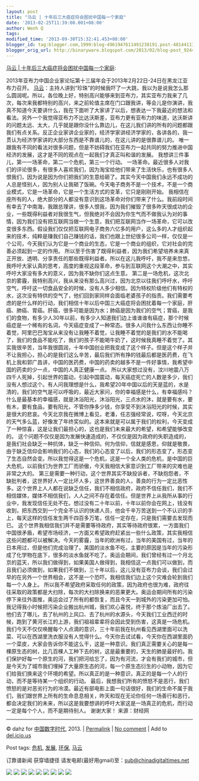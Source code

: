 ```yaml
---
layout: post
title: "马云 | 十年后三大癌症将会困扰中国每一个家庭"
date: '2013-02-25T11:39:00.001+08:00'
author: Wenh Q
tags:
modified_time: '2013-09-30T15:32:41.453+08:00'
blogger_id: tag:blogger.com,1999:blog-4961947611491238191.post-4814411379811548446
blogger_orig_url: http://binaryware.blogspot.com/2013/02/blog-post_9244.html
---
```


[马云 |
十年后三大癌症将会困扰中国每一个家庭](http://feedproxy.google.com/~r/chinagfwblog/~3/A1Yi1fJxb3I/):

2013年亚布力中国企业家论坛第十三届年会于2013年2月22日-24日在黑龙江亚布力召开。
[马云](https://meilizhongguo.biz/chinese/tag/%e9%a9%ac%e4%ba%91/?category=10466 "标签 马云 下的日志")：主持人讲到“珍珠”的时候我吓了一大跳，我以为是说我怎么那么圆润呢。所以，各位晚上好，特别高兴能够来到亚布力，其实亚布力我来了几次，每次来我都特别的高兴，来之前轮值主席在门口跟我讲，等会儿是你演讲，我真不知道今天要讲什么，我在下面听了大家讲了以后，想表达一下我最近的想法和看法。另外一个我觉得亚布力不比达沃斯差，亚布力更有亚布力的味道，达沃斯讲的问题太远、太大，几乎就是跟你没什么靠边儿，在这儿我们讲的所有的问题都跟我们有点关系。反正企业家讲企业家的，经济学家讲经济学家的，各讲各的，我一贯认为经济学家讲的大部分东西是不靠谱儿的，在这儿讲的是很靠谱儿的。
唯一跟我有不同的看法对很多问题，但是不妨碍我们在亚布力一起共同的努力推进中国经济的发展，这才是不同的观点在一起我们才真正叫和谐的发展。
我想讲三件事儿，第一一场革命，第二一个危机，第三一个行动。
一场革命。最近很多人对我们的评论很多，有很多人喜欢我们，因为淘宝给他们带来了生活快乐，也有很多人恨我们，因为说是因为你们把我们的生意给砸了。其实今天中国我们永远不成功的人总是怪别人，因为别人让我砸了饭碗。今天电子商务不是一个技术，不是一个商业模式，它是一场革命，它是一个生活方式的变革，它只是刚刚开始。
我相信在座所有的人，绝大部分的人都没有意识到这场革命对你们带来了什么。我前段时间有幸去了中南海，我跟总理讲，很多人恨我，因为我们摧毁了很多昨天很成功的企业，一些既得利益者对我很生气，但我绝对不会因为你生气而不做我认为对的事情，因为我们没有把互联网当做一个生意，我们把互联网当作一场革命，它可以改变很多东西。假设我们仅仅把互联网电子商务六亿多的用户，这么多的人才组织起来的技术，纯粹是赚我们自己赚钱的话，我们也跟上世纪很多公司一样，仅仅是一个公司，今天我们认为它是一个商业的生态，它是一个商业的组织，它对社会的完善必须起到一定的作用。
所以至于伤害了既得利益者，因为我们希望培养未来真正开放、透明、分享责任的那些既得利益者。所以在这儿我呼吁，我不是来忽悠，我呼吁大家认真的思考，高度的重视这段革命，参与到互联网这个大潮之中，其实呼吁大家没有多大的意义，因为我不缺你们这点生意。
第二是一场危机，这次北京的雾霾，我特别高兴，我从来没有那么高兴过，因为北京以往我们呼吁水，呼吁空气，呼吁这一切食品安全的时候，没有人多少相信。因为特权阶级他们有特权的水，这次没有特供的空气了，他们回到家同样会面临老婆孩子的指责。我们需要考虑的是什么样的行动，我们相信十年以后中国三大癌症将会困扰着每一个家庭，肝癌、肺癌、胃癌。肝癌，很多可能是因为水；肺癌是因为我们的空气；胃癌，是我们的食物，有多少人30年以前，有多少人知道我们边上谁谁谁有癌症，那个时候癌症是一个稀有的名词，今天癌症变成了一种常态。很多人问我什么东西让你睡不着觉，阿里巴巴淘宝从来没有让我睡不着觉，让我睡不着觉的是我们的水不能喝了，我们的食品不能吃了，我们的孩子不能喝牛奶了，这时候我真睡不着觉了。其实我很辛苦，当年我很圆润，十年中国创业把我变成了这个样子。但是这个样子并不让我担心，担心的是我们这么辛苦，最后我们所有挣的钱最后都是医药费，在飞机上我和郭广昌讲，中国的医药费，中国的药卖的越多不是一件好事情，我希望中国的药卖的少一点，中国的人真正健康一点。
所以大家想过没有，汶川地震八万四千人死掉，引起世界的震动，引起中国震动，每天癌症死亡的人数是多少，我们没有人想过这个。有人问我理想是什么，我希望20年中国以后的天是蓝的，水是清的，我们的空气是可以呼吸的，最近大家问，你的幸福感是什么，有幸福感吗？什么是最基本的幸福感，就是沐浴阳光，沐浴阳光，三点水的沐，就是要有水，要有木，要有食品，要有阳光，不管你挣多少钱，你享受不到沐浴阳光的时候，其实是很大的悲哀。今天北京我在微博上看见，老潘，任志强经常说，哎呀，今天北京的天气多么蓝，好像发了年终奖似的。这本来就是可以属于我们的权利，今天变成了一种惊喜，这是让我们最担心的，这也是我们未来最大的希望，和希望能够改变的。
这个问题不仅仅是因为发展快速造成的，不仅仅是因为政府的失职造成的，是我们社会缺乏一种抗体，缺乏一种信仰。何为信仰，信就是感恩，仰就是敬畏，由于缺乏信仰会影响我们的心态，我们的心态变了以后，我们的形态变了，形态变了生态自然会变。所以我觉得这是一个危机，这是一个全人类的危机，是中国的巨大危机，以前我们为世界工厂而骄傲，今天我相信大家意识到工厂带来的灾难也是非常之大的。
第三是需要一种行动，这个世界其实不缺投诉者，不缺抱怨者，不缺批判者，这世界好人一定比坏人多，这世界善良的人，善良的行为一定比恶性多。这个世界上人人都在说缺乏信任，我们不相信政府，政府不信任我们，我们不相信媒体，媒体不相信我们，人人之间不存在着信任。但是世界上从我所从事的行业中，我发现信任无处不在。想过没有二十年以前，十年以前你会在网上，钱没有收到，把东西交到一个完全不认识的快递人员，他会千辛万苦送到一个不认识的手上，每天这样的信任发生两千四百多万笔，信任一定存在，只是我们需要去发现而已。
这个世界我相信我们并不是需要等待政府，其实等待政府很累，一方面我们中国很矛盾，希望市场经济，一方面又希望政府赶紧出一些什么政策，其实我相信这些问题都可以被解决。今天的雾霾，当年的欧洲有过，当年的美国有过，当年的日本用过，但是他们完成治理了。美国的淡水鱼不吃，主要的原因是当年的污染形成了化学物在底下，很多的淡水鱼就不吃了。奥运会期间，我们曾经有过一个月北京的蓝天，所以我们做得到，如果美国人做得到，我相信这一点我们可以做到，而且我们必须做到，如果我们不做到，三十年以后，这儿没有亚布力会谈，我们会过早的在另外一个世界相会，这不是一个恐吓。我相信我们边上这个灾难会轮到我们每一个人身上。
所以我不希望政府采取任何的政策，因为政府也很为难，政府往往采取的政策都是大扫除，每次的大扫除换来的恶果更大。奥运会期间所有的污染停下来往外面推，奥运会过了所有的都恢复，而且今天一到城外的污染更加可怕。我记得我小时候把污染企业搬出杭州城，我们欢心喜悦，终于那个炼油厂出去了。他们去了哪儿，去了杭州的上风口、去了杭州的水源头，今天我们工业西迁的时候，跑到了黄河长江的上游，我们祖祖辈辈将会因此受到伤害，这真是一场危机。我们今天不仅仅唤醒每个人点滴的意识，三十年前我在杭州看见西湖里面可以洗菜、可以在西湖里洗衣服没有人觉得什么。今天你去试试看，今天你在西湖里面扔一个菜皮，大家会告诉你不能这么干，这是一种意识。我们真正需要关心的是每一棵原生态的树，比几百棵人工种下去的树，这是最重要的，天生的肺是最好的。我们保护好每一个原生的河，我们把河给忘了，因为有河流，才会有我们的城市，但是今天为了城市我们埋掉了大量原生态的河，每一个原生态衍生的小动物，因为它们给我们换来这个环境的希望。所以真正的是一种意识，真正的是每一个人的行动，而不是等待某一个组织的行动。
最后，我想我们所有的愤怒不是恶行，我们愤怒的是对恶劣行为的冷漠。最近有部电影上面一句话很好，我们的生命不属于我们，我们跟世界上所有的生命息息相关，昨天和现在无论你任何一场善行和恶行，都会决定我们的未来，所以这是我要想讲的呼吁大家这是一场真正的危机，而行动一定是每个个人，而不是期待别人。
谢谢大家！
来源：财经网

* * * * *

© dahz for [中国数字时代](https://meilizhongguo.biz/chinese), 2013. |
[Permalink](https://meilizhongguo.biz/chinese/2013/02/%e9%a9%ac%e4%ba%91-%e5%8d%81%e5%b9%b4%e5%90%8e%e4%b8%89%e5%a4%a7%e7%99%8c%e7%97%87%e5%b0%86%e4%bc%9a%e5%9b%b0%e6%89%b0%e4%b8%ad%e5%9b%bd%e6%af%8f%e4%b8%80%e4%b8%aa%e5%ae%b6%e5%ba%ad/)
|
[No
comment](https://meilizhongguo.biz/chinese/2013/02/%e9%a9%ac%e4%ba%91-%e5%8d%81%e5%b9%b4%e5%90%8e%e4%b8%89%e5%a4%a7%e7%99%8c%e7%97%87%e5%b0%86%e4%bc%9a%e5%9b%b0%e6%89%b0%e4%b8%ad%e5%9b%bd%e6%af%8f%e4%b8%80%e4%b8%aa%e5%ae%b6%e5%ba%ad/#comments)
|
Add to
[del.icio.us](http://del.icio.us/post?url=https://meilizhongguo.biz/chinese/2013/02/%e9%a9%ac%e4%ba%91-%e5%8d%81%e5%b9%b4%e5%90%8e%e4%b8%89%e5%a4%a7%e7%99%8c%e7%97%87%e5%b0%86%e4%bc%9a%e5%9b%b0%e6%89%b0%e4%b8%ad%e5%9b%bd%e6%af%8f%e4%b8%80%e4%b8%aa%e5%ae%b6%e5%ba%ad/&title=%E9%A9%AC%E4%BA%91%20%7C%20%E5%8D%81%E5%B9%B4%E5%90%8E%E4%B8%89%E5%A4%A7%E7%99%8C%E7%97%87%E5%B0%86%E4%BC%9A%E5%9B%B0%E6%89%B0%E4%B8%AD%E5%9B%BD%E6%AF%8F%E4%B8%80%E4%B8%AA%E5%AE%B6%E5%BA%AD)


Post tags:
[危机](https://meilizhongguo.biz/chinese/tag/%e5%8d%b1%e6%9c%ba/?category=10466),
[发展](https://meilizhongguo.biz/chinese/tag/%e5%8f%91%e5%b1%95/?category=10466),
[环保](https://meilizhongguo.biz/chinese/tag/%e7%8e%af%e4%bf%9d/?category=10466),
[马云](https://meilizhongguo.biz/chinese/tag/%e9%a9%ac%e4%ba%91/?category=10466)

订靠谱新闻 获穿墙捷径
请发电邮(最好用gmail)至：sub@chinadigitaltimes.net


[![](http://feeds.feedburner.com/~ff/chinagfwblog?d=yIl2AUoC8zA)](http://feeds.feedburner.com/~ff/chinagfwblog?a=A1Yi1fJxb3I:1E0WuFAPxeU:yIl2AUoC8zA)
[![](http://feeds.feedburner.com/~ff/chinagfwblog?i=A1Yi1fJxb3I:1E0WuFAPxeU:-BTjWOF_DHI)](http://feeds.feedburner.com/~ff/chinagfwblog?a=A1Yi1fJxb3I:1E0WuFAPxeU:-BTjWOF_DHI)
[![](http://feeds.feedburner.com/~ff/chinagfwblog?i=A1Yi1fJxb3I:1E0WuFAPxeU:F7zBnMyn0Lo)](http://feeds.feedburner.com/~ff/chinagfwblog?a=A1Yi1fJxb3I:1E0WuFAPxeU:F7zBnMyn0Lo)
[![](http://feeds.feedburner.com/~ff/chinagfwblog?i=A1Yi1fJxb3I:1E0WuFAPxeU:V_sGLiPBpWU)](http://feeds.feedburner.com/~ff/chinagfwblog?a=A1Yi1fJxb3I:1E0WuFAPxeU:V_sGLiPBpWU)
[![](http://feeds.feedburner.com/~ff/chinagfwblog?d=qj6IDK7rITs)](http://feeds.feedburner.com/~ff/chinagfwblog?a=A1Yi1fJxb3I:1E0WuFAPxeU:qj6IDK7rITs)
[![](http://feeds.feedburner.com/~ff/chinagfwblog?d=l6gmwiTKsz0)](http://feeds.feedburner.com/~ff/chinagfwblog?a=A1Yi1fJxb3I:1E0WuFAPxeU:l6gmwiTKsz0)
[![](http://feeds.feedburner.com/~ff/chinagfwblog?i=A1Yi1fJxb3I:1E0WuFAPxeU:gIN9vFwOqvQ)](http://feeds.feedburner.com/~ff/chinagfwblog?a=A1Yi1fJxb3I:1E0WuFAPxeU:gIN9vFwOqvQ)
[![](http://feeds.feedburner.com/~ff/chinagfwblog?d=TzevzKxY174)](http://feeds.feedburner.com/~ff/chinagfwblog?a=A1Yi1fJxb3I:1E0WuFAPxeU:TzevzKxY174)
![](http://feeds.feedburner.com/~r/chinagfwblog/~4/A1Yi1fJxb3I)

